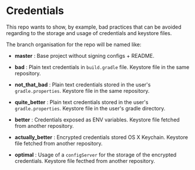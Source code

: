 # Credentials

This repo wants to show, by example, bad practices that can be avoided
regarding to the storage and usage of credentials and keystore files.

The branch organisation for the repo will be named like: 

- **master** : Base project without signing configs + README.

- **bad** : Plain text credentials in ``build.gradle`` file. Keystore file in the same repository.

- **not_that_bad** : Plain text credentials stored in the user's ``gradle.properties``. Keystore file in the same repository. 

- **quite_better** : Plain text credentials stored in the user's ``gradle.properties``. Keystore file in the user's gradle directory.

- **better** : Credentials exposed as ENV variables. Keystore file fetched from another repository.

- **actually_better** : Encrypted credentials stored OS X Keychain. Keystore file fetched from another repository.

- **optimal** : Usage of a ``configServer`` for the storage of the encrypted credentials. Keystore file fecthed from another repository.